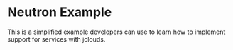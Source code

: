 Neutron Example
=================

This is a simplified example developers can use to learn how to implement support for services with jclouds.
